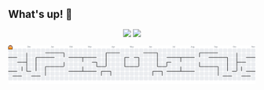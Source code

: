 ## What's up! 👋

<p align="center">
  <img src="https://github-readme-stats.vercel.app/api?username=LucasGGiachetto&theme=vue-dark&show_icons=true&hide_border=false&count_private=true" height="160" />
  <img src="https://github-readme-stats.vercel.app/api/top-langs/?username=LucasGGiachetto&theme=vue-dark&hide_border=false&layout=compact" height="160" />
</p>

<picture>
  <source media="(prefers-color-scheme: dark)" srcset="https://raw.githubusercontent.com/lucasggiachetto/lucasggiachetto/output/pacman-contribution-graph-dark.svg">
  <source media="(prefers-color-scheme: light)" srcset="https://raw.githubusercontent.com/lucasggiachetto/lucasggiachetto/output/pacman-contribution-graph.svg">
  <img alt="pacman contribution graph" src="https://raw.githubusercontent.com/lucasggiachetto/lucasggiachetto/output/pacman-contribution-graph.svg">
</picture>
